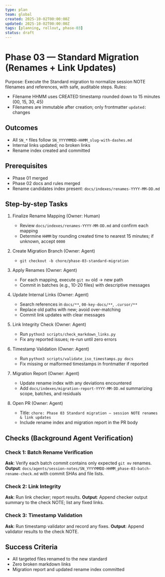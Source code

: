 ```yaml
---
type: plan
team: global
created: 2025-10-02T00:00:00Z
updated: 2025-10-02T00:00:00Z
tags: [planning, rollout, phase-03]
status: draft
---
```


# Phase 03 — Standard Migration (Renames + Link Updates)

Purpose: Execute the Standard migration to normalize session NOTE filenames and references, with safe, auditable steps.
Rules:
- Filename HHMM uses CREATED timestamp rounded down to 15 minutes (00, 15, 30, 45)
- Filenames are immutable after creation; only frontmatter `updated:` changes

## Outcomes

- All `SN_*` files follow `SN_YYYYMMDD-HHMM_slug-with-dashes.md`
- Internal links updated; no broken links
- Rename index created and committed

## Prerequisites

- Phase 01 merged
- Phase 02 docs and rules merged
- Rename candidates index present: `docs/indexes/renames-YYYY-MM-DD.md`

## Step-by-step Tasks

1. Finalize Rename Mapping (Owner: Human)

   - Review `docs/indexes/renames-YYYY-MM-DD.md` and confirm each mapping
   - Determine `HHMM` by rounding created time to nearest 15 minutes; if unknown, accept `0000`

2. Create Migration Branch (Owner: Agent)

   - `git checkout -b chore/phase-03-standard-migration`

3. Apply Renames (Owner: Agent)

   - For each mapping, execute `git mv` old → new path
   - Commit in batches (e.g., 10-20 files) with descriptive messages

4. Update Internal Links (Owner: Agent)

   - Search references in `docs/**`, `00-key-docs/**`, `.cursor/**`
   - Replace old paths with new; avoid over-matching
   - Commit link updates with clear messages

5. Link Integrity Check (Owner: Agent)

   - Run `python3 scripts/check_markdown_links.py`
   - Fix any reported issues; re-run until zero errors

6. Timestamp Validation (Owner: Agent)

   - Run `python3 scripts/validate_iso_timestamps.py docs`
   - Fix missing or malformed timestamps in frontmatter if reported

7. Migration Report (Owner: Agent)

   - Update rename index with any deviations encountered
   - Add `docs/indexes/migration-report-YYYY-MM-DD.md` summarizing scope, batches, and residuals

8. Open PR (Owner: Agent)
   - Title: `chore: Phase 03 Standard migration — session NOTE renames & link updates`
   - Include rename index and migration report in the PR body

## Checks (Background Agent Verification)

### Check 1: Batch Rename Verification

**Ask**: Verify each batch commit contains only expected `git mv` renames.
**Output**: `docs/agents/session-notes/SN_YYYYMMDD-HHMM_phase-03-batch-rename-check.md` with commit SHAs and file lists.

### Check 2: Link Integrity

**Ask**: Run link checker; report results.
**Output**: Append checker output summary to the check NOTE; list any fixed links.

### Check 3: Timestamp Validation

**Ask**: Run timestamp validator and record any fixes.
**Output**: Append validator results to the check NOTE.

## Success Criteria

- All targeted files renamed to the new standard
- Zero broken markdown links
- Migration report and updated rename index committed
